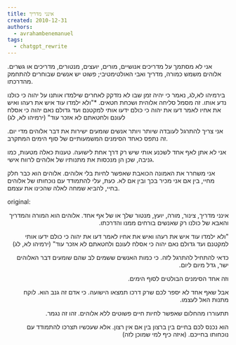 ```yaml
---
title: אינני מדריך
created: 2010-12-31
authors:
  - avrahambenemanuel
tags:
  - chatgpt_rewrite
---
```

אני לא מסתמך על מדריכים אנושיים, מורים, יועצים, מנטורים, מדריכים או גשרים. אלוהים משמש כמורה, מדריך ואבי האולטימטיבי; פשוט יש אנשים שבוחרים להתחמק מהדרכתו.

בירמיהו לא,לג, נאמר כי יהיה זמן שבו לא נזדקק לאחרים שילמדו אותנו על יהוה כי כולנו נדע אותו. זה מסמל סליחה אלוהית ושכחת חטאים. *"ולא ילמדו עוד איש את רעהו ואיש את אחיו לאמר דעו את יהוה כי כולם ידעו אותי למקטנם ועד גדולם נאם יהוה כי אסלח לעונם ולחטאתם לא אזכר עוד" (ירמיהו לא, לג)

אני צריך להתרגל לעובדה שיותר ויותר אנשים שומעים ישירות את דבר אלוהים מדי יום. זה נתפס כאחד הסימנים המשמעותיים של סוף הימים המתקרב.

אני לא אתן לאף אחד לשכנע אותי שיש רק דרך אחת לישועה. טענות כאלה מטעות, כמו גניבה, שכן הן מנכסות את מתנותיו של אלוהים לרווח אישי.

אני משחרר את האמונה הכואבת שאפשר לחיות בלי אלוהים. אלוהים הוא כבר חלק מחיי, בין אם אני מכיר בכך ובין אם לא. כעת, עלי להתמודד עם נוכחותו של אלוהים בחיי, להביא שמחה לאלה שהכינו את עצמם.

original:

<div dir="rtl">
אינני מדריך, צינור, מורה, יועץ, מנטור שלך או של אף אחד. אלוהים הוא המורה והמדריך והאבא של כולנו רק שאנשים בורחים ממנו והדרכתו.

"ולא ילמדו עוד איש את רעהו ואיש את אחיו לאמר דעו את יהוה כי כולם ידעו אותי למקטנם ועד גדולם נאם יהוה כי אסלח לעונם ולחטאתם לא אזכר עוד" (ירמיהו לא, לג)

כדאי להתחיל להתרגל לזה. כי כמות האנשים ששמים לב שהם שומעים דבר האלוהים ישר, גדל מיום ליום.

וזה אחד הסימנים הבולטים לסוף הימים.

אבל שאף אחד לא יספר לכם שרק דרכו תמצאו הישועה. כי אדם זה גנב הוא. לוקח מתנות האל לעצמו.

תתעוררו מהחלום שאפשר לחיות חיים פשוטים ללא אלוהים. זהו זה נגמר.

הוא נכנס לכם בחיים בין ברצון בין אם אין רצון. אלא שעכשיו תצרכו להתמודד עם נוכחותו בחייכם. (איזה כיף למי שמוכן לזה)
</div>